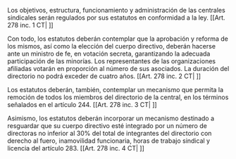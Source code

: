Los objetivos, estructura, funcionamiento y administración de las centrales sindicales serán regulados por sus estatutos en conformidad a la ley. [[Art. 278 inc. 1 CT| ]]

Con todo, los estatutos deberán contemplar que la aprobación y reforma de los mismos, así como la elección del cuerpo directivo, deberán hacerse ante un ministro de fe, en votación secreta, garantizando la adecuada participación de las minorías. Los representantes de las organizaciones afiliadas votarán en proporción al número de sus asociados. La duración del directorio no podrá exceder de cuatro años. [[Art. 278 inc. 2 CT| ]]

Los estatutos deberán, también, contemplar un mecanismo que permita la remoción de todos los miembros del directorio de la central, en los términos señalados en el artículo 244. [[Art. 278 inc. 3 CT| ]]

Asimismo, los estatutos deberán incorporar un mecanismo destinado a resguardar que su cuerpo directivo esté integrado por un número de directoras no inferior al 30% del total de integrantes del directorio con derecho al fuero, inamovilidad funcionaria, horas de trabajo sindical y licencia del artículo 283. [[Art. 278 inc. 4 CT| ]]